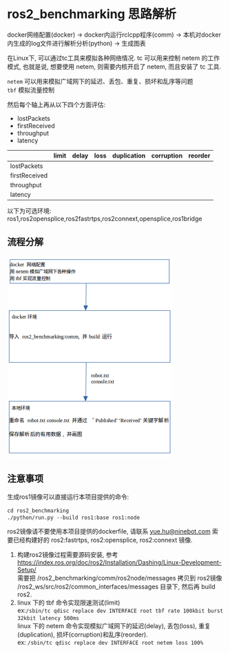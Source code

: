 # ros2_benchmarking 思路解析    

docker网络配置(docker) -> docker内运行rclcpp程序(comm) -> 本机对docker内生成的log文件进行解析分析(python) -> 生成图表    

在Linux下, 可以通过tc工具来模拟各种网络情况. tc 可以用来控制 netem 的工作模式, 也就是说, 想要使用 netem, 则需要内核开启了 netem, 而且安装了 tc 工具.  


`netem` 可以用来模拟广域网下的延迟、丢包、重复、损坏和乱序等问题  
`tbf` 模拟流量控制  

然后每个轴上再从以下四个方面评估:  
- lostPackets
- firstReceived
- throughput
- latency

|  | limit | delay | loss | duplication | corruption | reorder |
| ------ | ------ | ------ | ------ | ------ | ------ | ------ |
| lostPackets |
| firstReceived |
| throughput |
| latency |

以下为可选环境:  
ros1,ros2opensplice,ros2fastrtps,ros2connext,opensplice,ros1bridge

## 流程分解  

![process_pic](images/process.png)




## 注意事项  
生成ros1镜像可以直接运行本项目提供的命令:  
```
cd ros2_benchmarking
./python/run.py --build ros1:base ros1:node
```
ros2镜像请不要使用本项目提供的dockerfile, 请联系 yue.hu@ninebot.com 索要已经构建好的 ros2:fastrtps, ros2:opensplice, ros2:connext 镜像.  

1. 构建ros2镜像过程需要源码安装, 参考 https://index.ros.org/doc/ros2/Installation/Dashing/Linux-Development-Setup/  
需要把 /ros2_benchmarking/comm/ros2node/messages 拷贝到 ros2镜像 /ros2_ws/src/ros2/common_interfaces/messages 目录下, 然后再 build ros2.  
2. linux 下的 tbf 命令实现限速测试(limit)   
   ex:```/sbin/tc qdisc replace dev INTERFACE root tbf rate 100kbit burst 32kbit latency 500ms```  
   linux 下的 netem 命令实现模拟广域网下的延迟(delay), 丢包(loss), 重复(duplication), 损坏(corruption)和乱序(reorder).  
   ex: ```/sbin/tc qdisc replace dev INTERFACE root netem loss 100%```
  


